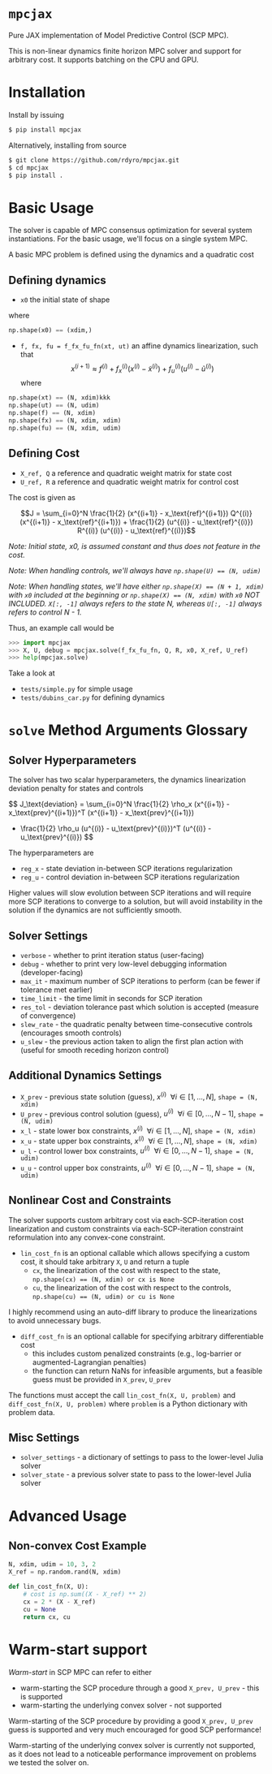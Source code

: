# `mpcjax`

Pure JAX implementation of Model Predictive Control (SCP MPC).

This is non-linear dynamics finite horizon MPC solver and support for arbitrary
cost. It supports batching on the CPU and GPU.


# Installation

Install by issuing
```bash
$ pip install mpcjax
```
Alternatively, installing from source
```bash
$ git clone https://github.com/rdyro/mpcjax.git
$ cd mpcjax
$ pip install .
```

# Basic Usage

The solver is capable of MPC consensus optimization for several system instantiations. For the basic usage, we'll focus on a single system MPC.

A basic MPC problem is defined using the dynamics and a quadratic cost

## Defining dynamics

- `x0` the initial state of shape

where
```python
np.shape(x0) == (xdim,)
```

- `f, fx, fu = f_fx_fu_fn(xt, ut)` an affine dynamics linearization, such that
$$x^{(i+1)} \approx f^{(i)} + f_x^{(i)} (x^{(i)} - \tilde{x}^{(i)}) + f_u^{(i)} (u^{(i)} - \tilde{u}^{(i)}) $$
where 
```python
np.shape(xt) == (N, xdim)kkk
np.shape(ut) == (N, udim)
np.shape(f) == (N, xdim)
np.shape(fx) == (N, xdim, xdim)
np.shape(fu) == (N, xdim, udim)
```

## Defining Cost

- `X_ref, Q` a reference and quadratic weight matrix for state cost
- `U_ref, R` a reference and quadratic weight matrix for control cost

The cost is given as 

$$J = \sum_{i=0}^N 
\frac{1}{2} (x^{(i+1)} - x_\text{ref}^{(i+1)}) Q^{(i)} (x^{(i+1)} - x_\text{ref}^{(i+1)}) + 
\frac{1}{2} (u^{(i)} - u_\text{ref}^{(i)}) R^{(i)} (u^{(i)} - u_\text{ref}^{(i)})$$

*Note: Initial state, x0, is assumed constant and thus does not feature in the cost.*

*Note: When handling controls, we'll always have `np.shape(U) == (N, udim)`*

*Note: When handling states, we'll have either `np.shape(X) == (N + 1, xdim)` with `x0` included at the beginning or `np.shape(X) == (N, xdim)` with `x0` NOT INCLUDED. `X[:, -1]` always refers to the state N, whereas `U[:, -1]` always refers to control N - 1.*

Thus, an example call would be

```python
>>> import mpcjax
>>> X, U, debug = mpcjax.solve(f_fx_fu_fn, Q, R, x0, X_ref, U_ref)
>>> help(mpcjax.solve)
```

Take a look at
- `tests/simple.py` for simple usage
- `tests/dubins_car.py` for defining dynamics

# `solve` Method Arguments Glossary

## Solver Hyperparameters

The solver has two scalar hyperparameters, the dynamics linearization deviation penalty for states and controls

$$
J_\text{deviation} = \sum_{i=0}^N \frac{1}{2} 
\rho_x (x^{(i+1)} - x_\text{prev}^{(i+1)})^T (x^{(i+1)} - x_\text{prev}^{(i+1)})
+ \frac{1}{2} \rho_u (u^{(i)} - u_\text{prev}^{(i)})^T (u^{(i)} - u_\text{prev}^{(i)})
$$

The hyperparameters are
- `reg_x` - state deviation in-between SCP iterations regularization
- `reg_u` - control deviation in-between SCP iterations regularization

Higher values will slow evolution between SCP iterations and will require more
SCP iterations to converge to a solution, but will avoid instability in the
solution if the dynamics are not sufficiently smooth.

## Solver Settings

- `verbose` - whether to print iteration status (user-facing)
- `debug` - whether to print very low-level debugging information (developer-facing)
- `max_it` - maximum number of SCP iterations to perform (can be fewer if tolerance met earlier)
- `time_limit` - the time limit in seconds for SCP iteration
- `res_tol` - deviation tolerance past which solution is accepted (measure of convergence)
- `slew_rate` - the quadratic penalty between time-consecutive controls (encourages smooth controls)
- `u_slew` - the previous action taken to align the first plan action with (useful for smooth receding horizon control)

## Additional Dynamics Settings

- `X_prev` - previous state solution (guess), $x^{(i)} ~~ \forall i \in [1, \dots, N]$, `shape = (N, xdim)`
- `U_prev` - previous control solution (guess),  $u^{(i)} ~~ \forall i \in [0, \dots, N - 1]$, `shape = (N, udim)`
- `x_l` - state lower box constraints, $x^{(i)} ~~ \forall i \in [1, \dots, N]$, `shape = (N, xdim)`
- `x_u` - state upper box constraints, $x^{(i)} ~~ \forall i \in [1, \dots, N]$, `shape = (N, xdim)`
- `u_l` - control lower box constraints, $u^{(i)} ~~ \forall i \in [0, \dots, N - 1]$, `shape = (N, udim)`
- `u_u` - control upper box constraints, $u^{(i)} ~~ \forall i \in [0, \dots, N - 1]$, `shape = (N, udim)`

## Nonlinear Cost and Constraints

The solver supports custom arbitrary cost via each-SCP-iteration cost linearization and custom constraints via each-SCP-iteration constraint reformulation into any convex-cone constraint.


- `lin_cost_fn` is an optional callable which allows specifying a custom cost, it
should take arbitrary `X`, `U` and return a tuple
    - `cx`, the linearization of the cost with respect to the state, `np.shape(cx) == (N, xdim) or cx is None`
    - `cu`, the linearization of the cost with respect to the controls, `np.shape(cu) == (N, udim) or cu is None`

I highly recommend using an auto-diff library to produce the linearizations to avoid unnecessary bugs.

- `diff_cost_fn` is an optional callable for specifying arbitrary differentiable cost
  - this includes custom penalized constraints (e.g., log-barrier or augmented-Lagrangian penalties)
  - the function can return NaNs for infeasible arguments, but a feasible guess must be provided in `X_prev`, `U_prev`

The functions must accept the call `lin_cost_fn(X, U, problem)` and `diff_cost_fn(X, U, problem)` where `problem` is a Python dictionary with problem data.

## Misc Settings

- `solver_settings` - a dictionary of settings to pass to the lower-level Julia solver
- `solver_state` - a previous solver state to pass to the lower-level Julia solver

# Advanced Usage

## Non-convex Cost Example

```python
N, xdim, udim = 10, 3, 2
X_ref = np.random.rand(N, xdim)

def lin_cost_fn(X, U):
    # cost is np.sum((X - X_ref) ** 2)
    cx = 2 * (X - X_ref)
    cu = None
    return cx, cu
```

# Warm-start support

*Warm-start* in SCP MPC can refer to either
- warm-starting the SCP procedure through a good `X_prev, U_prev` - this is supported
- warm-starting the underlying convex solver - not supported

Warm-starting of the SCP procedure by providing a good `X_prev, U_prev` guess is supported and very much encouraged for good SCP performance!

Warm-starting of the underlying convex solver is currently not supported, as it does not lead to a noticeable
performance improvement on problems we tested the solver on.
